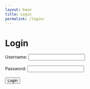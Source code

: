 ```yaml
---
layout: base
title: Login
permalink: /login/
---
```

<html>
<head>
    <title>Login</title>
</head>
<body>
    <h1>Login</h1>
    <form id="loginForm">
        <label for="uid">Username:</label>
        <input type="text" id="uid" name="uid" required><br><br>        
        <label for="password">Password:</label>
        <input type="password" id="password" name="password" required><br><br>       
        <input type="submit" value="Login">
    </form>
    <script>
        document.getElementById('loginForm').addEventListener('submit', function(event) {
            event.preventDefault(); // Prevent form submission           
            // Get form input values
            const uid = document.getElementById('uid').value;
            const password = document.getElementById('password').value;          
            // Create a JSON object with login data
            const loginData = {
                uid: uid,
                password: password
            };
            // Make POST request to backend API endpoint for login
            fetch('http://127.0.0.1:8240/api/users/login', {
                method: 'POST',
                headers: {
                    'Content-Type': 'application/json'
                },
                body: JSON.stringify(loginData)
            })
            .then(response => {
                if (response.ok) {
                    // Redirect to the home page
                    const loggedInUserName = data.user.name; // Adjust according to your backend response
                    // Storing user's name in local storage
                    localStorage.setItem('loggedInUserName', loggedInUserName);
                    // Displaying the user's name in the UI
                    document.getElementById('userDisplayName').textContent = `Welcome, ${loggedInUserName}!`;
                    window.location.href = '/frontTri2/'; 
                } else {
                    // Handle failed login (show error message, etc.)
                    console.error('Login failed');
                }
            })
            .catch(error => {
                console.error('Error:', error);
            });
        });
    </script>
</body>
</html>



